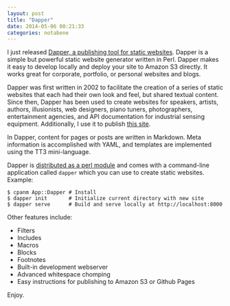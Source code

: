 ```yaml
---
layout: post
title: "Dapper"
date: 2014-05-06 00:21:33
categories: notabene
---
```


I just released [Dapper, a publishing tool for static websites](http://vanilladraft.com/dapper). Dapper is a simple but powerful static website generator written in Perl. Dapper makes it easy to develop locally and deploy your site to Amazon S3 directly. It works great for corporate, portfolio, or personal websites and blogs.

Dapper was first written in 2002 to facilitate the creation of a series of static websites that each had their own look and feel, but shared textual content. Since then, Dapper has been used to create websites for speakers, artists, authors, illusionists, web designers, piano tuners, photographers, entertainment agencies, and API documentation for industrial sensing equipment. Additionally, I use it to publish [this site](/preface/). 

In Dapper, content for pages or posts are written in Markdown. Meta information is accomplished with YAML, and templates are implemented using the TT3 mini-language.

Dapper is [distributed as a perl module](http://search.cpan.org/~mdb/App-Dapper/) and comes with a command-line application called `dapper` which you can use to create static websites. Example:

    $ cpanm App::Dapper # Install
    $ dapper init       # Initialize current directory with new site
    $ dapper serve      # Build and serve locally at http://localhost:8000

Other features include:

* Filters
* Includes
* Macros
* Blocks
* Footnotes
* Built-in development webserver
* Advanced whitespace chomping
* Easy instructions for publishing to Amazon S3 or Github Pages

Enjoy.

